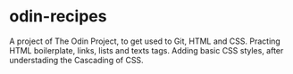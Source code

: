 # odin-recipes

A project of The Odin Project, to get used to Git, HTML and CSS.
Practing HTML boilerplate, links, lists and texts tags. Adding basic CSS styles, after understading the Cascading of CSS.
